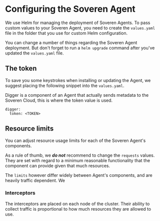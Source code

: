 # Configuring the Soveren Agent

We use Helm for managing the deployment of Soveren Agents. To pass custom values to your Soveren Agent, you need to create the `values.yaml` file in the folder that you use for custom Helm configuration.

You can change a number of things regarding the Soveren Agent deployment. But don't forget to run a `helm upgrade` command after you've updated the `values.yaml` file.

## The token

To save you some keystrokes when installing or updating the Agent, we suggest placing the following snippet into the `values.yaml`.

Digger is a component of an Agent that actually sends metadata to the Soveren Cloud, this is where the token value is used.

```shell
digger:
  token: <TOKEN>
```

## Resource limits

You can adjust resource usage limits for each of the Soveren Agent's components.

As a rule of thumb, we **_do not_** recommend to change the `requests` values. They are set with regard to a minimum reasonable functionality that the component can provide given that much resources.

The `limits` however differ widely between Agent's components, and are heavily traffic dependent. We 

### Interceptors

The interceptors are placed on each node of the cluster. Their ability to collect traffic is proportional to how much resources they are allowed to use.
